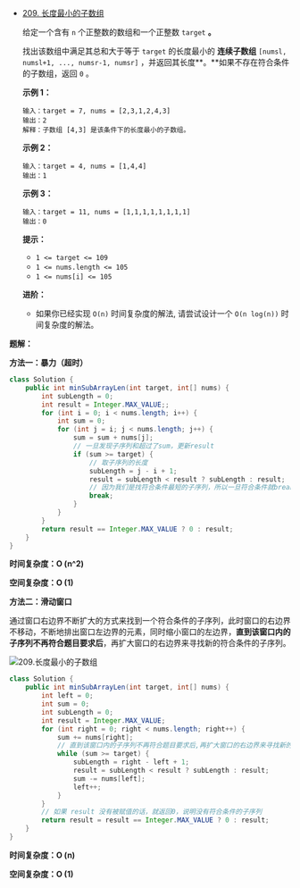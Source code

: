 - [209. 长度最小的子数组](https://leetcode.cn/problems/minimum-size-subarray-sum/)

  给定一个含有 `n` 个正整数的数组和一个正整数 `target` **。**

  找出该数组中满足其总和大于等于 `target` 的长度最小的 **连续子数组** `[numsl, numsl+1, ..., numsr-1, numsr]` ，并返回其长度**。**如果不存在符合条件的子数组，返回 `0` 。

   

  **示例 1：**

  ```
  输入：target = 7, nums = [2,3,1,2,4,3]
  输出：2
  解释：子数组 [4,3] 是该条件下的长度最小的子数组。
  ```

  **示例 2：**

  ```
  输入：target = 4, nums = [1,4,4]
  输出：1
  ```

  **示例 3：**

  ```
  输入：target = 11, nums = [1,1,1,1,1,1,1,1]
  输出：0
  ```

   

  **提示：**

  - `1 <= target <= 109`
  - `1 <= nums.length <= 105`
  - `1 <= nums[i] <= 105`

   

  **进阶：**

  - 如果你已经实现 `O(n)` 时间复杂度的解法, 请尝试设计一个 `O(n log(n))` 时间复杂度的解法。

**题解：**

**方法一：暴力（超时）**

~~~java
class Solution {
    public int minSubArrayLen(int target, int[] nums) {
        int subLength = 0;
        int result = Integer.MAX_VALUE;;
        for (int i = 0; i < nums.length; i++) {
            int sum = 0;
            for (int j = i; j < nums.length; j++) {
                sum = sum + nums[j];
                // 一旦发现子序列和超过了sum，更新result
                if (sum >= target) {
                    // 取子序列的长度
                    subLength = j - i + 1;
                    result = subLength < result ? subLength : result;
                    // 因为我们是找符合条件最短的子序列，所以一旦符合条件就break
                    break;
                }
            }
        }
        return result == Integer.MAX_VALUE ? 0 : result;
    }
}
~~~

**时间复杂度：O (n^2)**

**空间复杂度：O (1)**

**方法二：滑动窗口**

通过窗口右边界不断扩大的方式来找到一个符合条件的子序列，此时窗口的右边界不移动，不断地排出窗口左边界的元素，同时缩小窗口的左边界，**直到该窗口内的子序列不再符合题目要求后**，再扩大窗口的右边界来寻找新的符合条件的子序列。

![209.长度最小的子数组](https://camo.githubusercontent.com/dd84aee84237ebb78cf7ffde58803dc03350a4071d0981b8add65d9c59199ac4/68747470733a2f2f636f64652d7468696e6b696e672e63646e2e626365626f732e636f6d2f676966732f3230392e2545392539352542462545352542412541362545362539432538302545352542302538462545372539412538342545352541442539302545362539352542302545372542422538342e676966)

~~~java
class Solution {
    public int minSubArrayLen(int target, int[] nums) {
        int left = 0;
        int sum = 0;
        int subLength = 0;
        int result = Integer.MAX_VALUE;
        for (int right = 0; right < nums.length; right++) {
            sum += nums[right];
            // 直到该窗口内的子序列不再符合题目要求后,再扩大窗口的右边界来寻找新的符合条件的子序列。
            while (sum >= target) {
                subLength = right - left + 1;
                result = subLength < result ? subLength : result;
                sum -= nums[left];
                left++;
            }
        }
        // 如果 result 没有被赋值的话，就返回0，说明没有符合条件的子序列
        return result = result == Integer.MAX_VALUE ? 0 : result;
    }
}
~~~

**时间复杂度：O (n)**

**空间复杂度：O (1)**